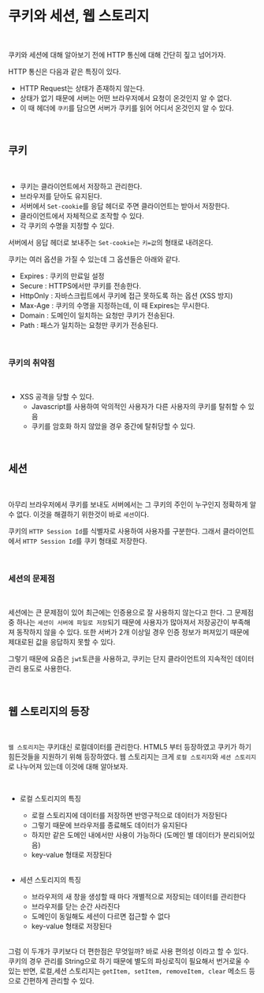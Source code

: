 # 쿠키와 세션, 웹 스토리지

<br>

쿠키와 세션에 대해 알아보기 전에 HTTP 통신에 대해 간단히 짚고 넘어가자.

HTTP 통신은 다음과 같은 특징이 있다.
- HTTP Request는 상태가 존재하지 않는다.
- 상태가 없기 때문에 서버는 어떤 브라우저에서 요청이 온것인지 알 수 없다.
- 이 때 헤더에 `쿠키`를 담으면 서버가 쿠키를 읽어 어디서 온것인지 알 수 있다.

<br>

## 쿠키

<br>

- 쿠키는 클라이언트에서 저장하고 관리한다.
- 브라우저를 닫아도 유지된다.
- 서버에서 `Set-cookie`를 응답 헤더로 주면 클라이언트는 받아서 저장한다.
- 클라이언트에서 자체적으로 조작할 수 있다. 
- 각 쿠키의 수명을 지정할 수 있다.

서버에서 응답 헤더로 보내주는 `Set-cookie`는 `키=값`의 형태로 내려온다.

쿠키는 여러 옵션을 가질 수 있는데 그 옵션들은 아래와 같다.

- Expires : 쿠키의 만료일 설정
- Secure : HTTPS에서만 쿠키를 전송한다. 
- HttpOnly : 자바스크립트에서 쿠키에 접근 못하도록 하는 옵션 (XSS 방지)
- Max-Age : 쿠키의 수명을 지정하는데, 이 때 Expires는 무시한다.
- Domain : 도메인이 일치하는 요청만 쿠키가 전송된다.
- Path : 패스가 일치하는 요청만 쿠키가 전송된다.

<br>

### 쿠키의 취약점

<br>

- XSS 공격을 당할 수 있다.
    - Javascript를 사용하여 악의적인 사용자가 다른 사용자의 쿠키를 탈취할 수 있음
    - 쿠키를 암호화 하지 않았을 경우 중간에 탈취당할 수 있다.

<br>

## 세션

<br>

아무리 브라우저에서 쿠키를 보내도 서버에서는 그 쿠키의 주인이 누구인지 정확하게 알 수 없다. 이것을 해결하기 위한것이 바로 `세션`이다.

쿠키의 `HTTP Session Id`를 식별자로 사용하여 사용자를 구분한다. 그래서 클라이언트에서 `HTTP Session Id`를 쿠키 형태로 저장한다.

<br>

### 세션의 문제점

<br>

세션에는 큰 문제점이 있어 최근에는 인증용으로 잘 사용하지 않는다고 한다. 그 문제점 중 하나는 `세션이 서버에 파일로 저장`되기 때문에 사용자가 많아져서 저장공간이 부족해져 동작하지 않을 수 있다. 또한 서버가 2개 이상일 경우 인증 정보가 퍼져있기 때문에 제대로된 값을 응답하지 못할 수 있다.

그렇기 때문에 요즘은 `jwt`토큰을 사용하고, 쿠키는 단지 클라이언트의 지속적인 데이터관리 용도로 사용한다.

<br>

## 웹 스토리지의 등장

<br>

`웹 스토리지`는 쿠키대신 로컬데이터를 관리한다. HTML5 부터 등장하였고 쿠키가 하기 힘든것들을 지원하기 위해 등장하였다. 웹 스토리지는 크게 `로컬 스토리지`와 `세션 스토리지`로 나누어져 있는데 이것에 대해 알아보자.

<br>


- 로컬 스토리지의 특징
    - 로컬 스토리지에 데이터를 저장하면 반영구적으로 데이터가 저장된다
    - 그렇기 때문에 브라우저를 종료해도 데이터가 유지된다
    - 하지만 같은 도메인 내에서만 사용이 가능하다 (도메인 별 데이터가 분리되어있음)
    - key-value 형태로 저장된다

    <br>

- 세션 스토리지의 특징
    - 브라우저의 새 창을 생성할 때 마다 개별적으로 저장되는 데이터를 관리한다
    - 브라우저를 닫는 순간 사라진다
    - 도메인이 동일해도 세션이 다르면 접근할 수 없다
    - key-value 형태로 저장된다

    <br>

그럼 이 두개가 쿠키보다 더 편한점은 무엇일까? 바로 사용 편의성 이라고 할 수 있다. 쿠키의 경우 관리를 String으로 하기 때문에 별도의 파싱로직이 필요해서 번거로울 수 있는 반면, 로컬,세션 스토리지는 `getItem, setItem, removeItem, clear` 메소드 등으로 간편하게 관리할 수 있다.